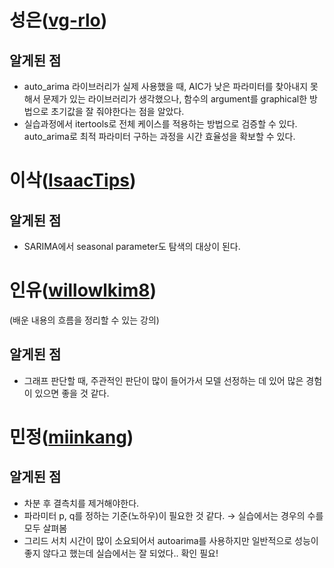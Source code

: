 # 성은([vg-rlo](https://github.com/vg-rlo))

## 알게된 점

* auto_arima 라이브러리가 실제 사용했을 때, AIC가 낮은 파라미터를 찾아내지 못해서 문제가 있는 라이브러리가 생각했으나, 함수의 argument를 graphical한 방법으로 초기값을 잘 줘야한다는 점을 알았다.
* 실습과정에서 itertools로 전체 케이스를 적용하는 방법으로 검증할 수 있다.  auto_arima로 최적 파라미터 구하는 과정을 시간 효율성을 확보할 수 있다.

# 이삭([IsaacTips](https://github.com/IsaacTips))

## 알게된 점

* SARIMA에서 seasonal parameter도 탐색의 대상이 된다.

# 인유([willowlkim8](https://github.com/willowkim8))

(배운 내용의 흐름을 정리할 수 있는 강의)

## 알게된 점

+ 그래프 판단할 때, 주관적인 판단이 많이 들어가서 모델 선정하는 데 있어 많은 경험이 있으면 좋을 것 같다.

# 민정([miinkang](https://github.com/miinkang))
## 알게된 점 
- 차분 후 결측치를 제거해야한다. 
- 파라미터 p, q를 정하는 기준(노하우)이 필요한 것 같다. → 실습에서는 경우의 수를 모두 살펴봄 
- 그리드 서치 시간이 많이 소요되어서 autoarima를 사용하지만 일반적으로 성능이 좋지 않다고 했는데 실습에서는 잘 되었다.. 확인 필요! 

